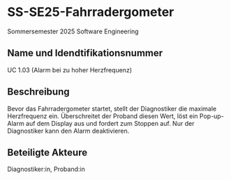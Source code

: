 # SS-SE25-Fahrradergometer
Sommersemester 2025 Software Engineering

## Name und Idendtifikationsnummer
UC 1.03 (Alarm bei zu hoher Herzfrequenz)

## Beschreibung
Bevor das Fahrradergometer startet, stellt der Diagnostiker die maximale Herzfrequenz ein. Überschreitet der Proband diesen Wert, löst ein Pop-up-Alarm auf dem Display aus und fordert zum Stoppen auf. Nur der Diagnostiker kann den Alarm deaktivieren.

## Beteiligte Akteure
Diagnostiker:in, Proband:in

